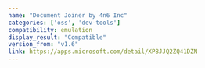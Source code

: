 ```yaml
---
name: "Document Joiner by 4n6 Inc"
categories: ['oss', 'dev-tools']
compatibility: emulation
display_result: "Compatible"
version_from: "v1.6"
link: https://apps.microsoft.com/detail/XP8JJQ2ZQ41DZN
---
```

